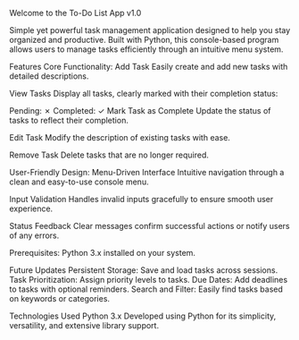 Welcome to the To-Do List App v1.0

Simple yet powerful task management application designed to help you stay organized and productive. Built with Python, this console-based program allows users to manage tasks efficiently through an intuitive menu system.

Features
Core Functionality:
Add Task
Easily create and add new tasks with detailed descriptions.

View Tasks
Display all tasks, clearly marked with their completion status:

Pending: ✗
Completed: ✓
Mark Task as Complete
Update the status of tasks to reflect their completion.

Edit Task
Modify the description of existing tasks with ease.

Remove Task
Delete tasks that are no longer required.

User-Friendly Design:
Menu-Driven Interface
Intuitive navigation through a clean and easy-to-use console menu.

Input Validation
Handles invalid inputs gracefully to ensure smooth user experience.

Status Feedback
Clear messages confirm successful actions or notify users of any errors.

Prerequisites:
Python 3.x installed on your system.

Future Updates
Persistent Storage: Save and load tasks across sessions.
Task Prioritization: Assign priority levels to tasks.
Due Dates: Add deadlines to tasks with optional reminders.
Search and Filter: Easily find tasks based on keywords or categories.

Technologies Used
Python 3.x
Developed using Python for its simplicity, versatility, and extensive library support.
